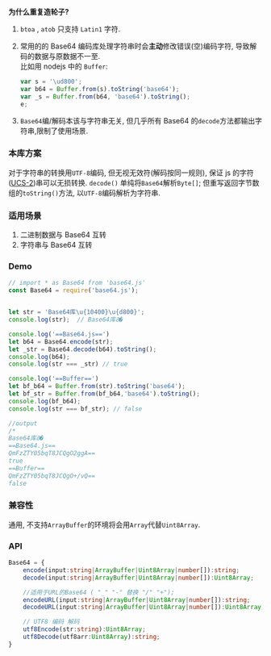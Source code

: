**为什么重复造轮子?**

1. `btoa` , `atob` 只支持 `Latin1` 字符.
2. 常用的的 Base64 编码库处理字符串时会**主动**修改错误(空)编码字符, 导致解码的数据与原数据不一至.  
   比如用 nodejs 中的 `Buffer`:

    ```js
    var s = '\ud800';
    var b64 = Buffer.from(s).toString('base64');
    var _s = Buffer.from(b64, 'base64').toString();
    e;
    ```

3. `Base64`编/解码本该与字符串无关, 但几乎所有 Base64 的`decode`方法都输出字符串,限制了使用场景.

### 本库方案

对于字符串的转换用`UTF-8`编码, 但无视无效符(解码按同一规则), 保证 js 的字符([UCS-2](https://zh.wikipedia.org/wiki/UTF-16#UTF-16%E8%88%87UCS-2%E7%9A%84%E9%97%9C%E4%BF%82))串可以无损转换.
`decode()` 单纯将`Base64`解析`Byte[]`; 但重写返回字节数组的`toString()`方法, 以`UTF-8`编码解析为字符串.

### 适用场景

1. 二进制数据与 Base64 互转
2. 字符串与 Base64 互转

### Demo

```js
// import * as Base64 from 'base64.js'
const Base64 = require('base64.js');


let str = 'Base64库\u{10400}\u{d800}';
console.log(str);  // Base64库𐐀�

console.log('==Base64.js==')
let b64 = Base64.encode(str);
let _str = Base64.decode(b64).toString();
console.log(b64);
console.log(str === _str) // true

console.log('==Buffer==')
let bf_b64 = Buffer.from(str).toString('base64');
let bf_str = Buffer.from(bf_b64,'base64').toString();
console.log(bf_b64);
console.log(str === bf_str); // false

//output
/*
Base64库𐐀�
==Base64.js==
QmFzZTY05bqT8JCQgO2ggA==
true
==Buffer==
QmFzZTY05bqT8JCQgO+/vQ==
false
```

### 兼容性

通用, 不支持`ArrayBuffer`的环境将会用`Array`代替`Uint8Array`.

### API

```ts
Base64 = {
	encode(input:string|ArrayBuffer|Uint8Array|number[]):string;
	decode(input:string|ArrayBuffer|Uint8Array|number[]):Uint8Array;

	//适用于URL的Base64 ( "_" "-" 替换 "/" "+");
	encodeURL(input:string|ArrayBuffer|Uint8Array|number[]):string;
	decodeURL(input:string|ArrayBuffer|Uint8Array|number[]):Uint8Array;

	// UTF8 编码 解码
	utf8Encode(str:string):Uint8Array;
	utf8Decode(utf8arr:Uint8Array):string;
}
```
